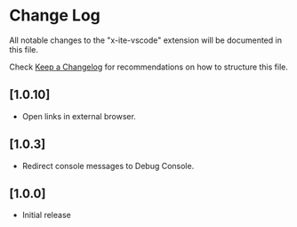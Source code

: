 # Change Log

All notable changes to the "x-ite-vscode" extension will be documented in this file.

Check [Keep a Changelog](http://keepachangelog.com/) for recommendations on how to structure this file.

## [1.0.10]

* Open links in external browser.

## [1.0.3]

* Redirect console messages to Debug Console.

## [1.0.0]

- Initial release
